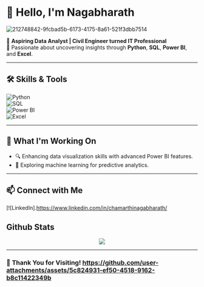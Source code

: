 # 👋 Hello, I'm **Nagabharath** 



![212748842-9fcbad5b-6173-4175-8a61-521f3dbb7514](https://github.com/user-attachments/assets/fdeb46f5-6f63-470f-9845-b7b2a4561c4c)


🌟 **Aspiring Data Analyst | Civil Engineer turned IT Professional**  
🚀 Passionate about uncovering insights through **Python**, **SQL**, **Power BI**, and **Excel**.  

---

## 🛠️ **Skills & Tools**  
![Python](https://img.shields.io/badge/Python-3776AB?style=for-the-badge&logo=python&logoColor=white)  
![SQL](https://img.shields.io/badge/SQL-316192?style=for-the-badge&logo=postgresql&logoColor=white)  
![Power BI](https://img.shields.io/badge/Power%20BI-F2C811?style=for-the-badge&logo=power-bi&logoColor=black)  
![Excel](https://img.shields.io/badge/Microsoft%20Excel-217346?style=for-the-badge&logo=microsoft-excel&logoColor=white)  

---

## 🎯 **What I'm Working On**  
- 🔍 Enhancing data visualization skills with advanced Power BI features.  
- 🤖 Exploring machine learning for predictive analytics.  

---

## 📫 **Connect with Me**  
[![LinkedIn].https://www.linkedin.com/in/chamarthinagabharath/
  
## Github Stats  
<div align="center"><img src="https://github-readme-stats.vercel.app/api?username=rishavanand&show_icons=true&count_private=true" align="center" /></div>  

---

### 🌟 **Thank You for Visiting!**  https://github.com/user-attachments/assets/5c824931-ef50-4518-9162-b8c11422349b


